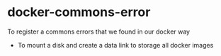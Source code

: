 # docker-commons-error
To register a commons errors that we found in our docker way
- To mount a disk and create a data link to storage all docker images
